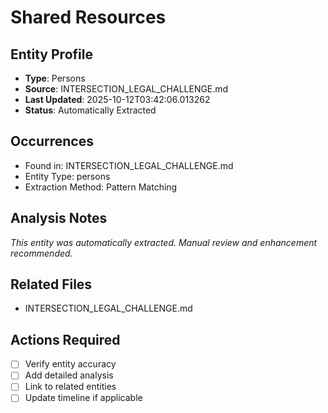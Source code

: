 # Shared Resources

## Entity Profile
- **Type**: Persons
- **Source**: INTERSECTION_LEGAL_CHALLENGE.md
- **Last Updated**: 2025-10-12T03:42:06.013262
- **Status**: Automatically Extracted

## Occurrences
- Found in: INTERSECTION_LEGAL_CHALLENGE.md
- Entity Type: persons
- Extraction Method: Pattern Matching

## Analysis Notes
*This entity was automatically extracted. Manual review and enhancement recommended.*

## Related Files
- INTERSECTION_LEGAL_CHALLENGE.md

## Actions Required
- [ ] Verify entity accuracy
- [ ] Add detailed analysis
- [ ] Link to related entities
- [ ] Update timeline if applicable
